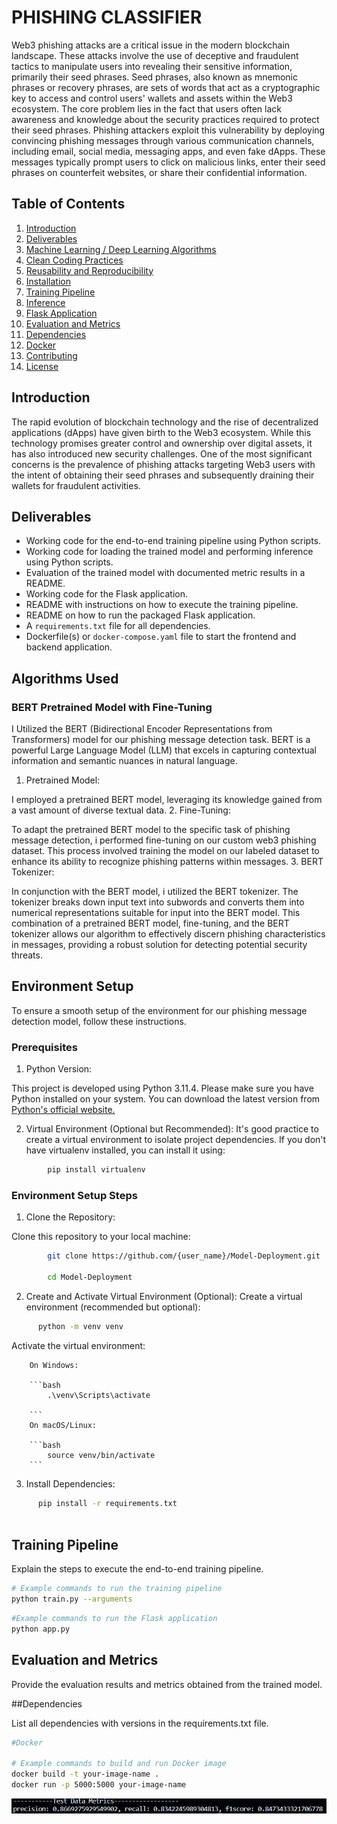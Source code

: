# PHISHING CLASSIFIER


Web3 phishing attacks are a critical issue in the modern blockchain landscape. These
attacks involve the use of deceptive and fraudulent tactics to manipulate users into revealing
their sensitive information, primarily their seed phrases. Seed phrases, also known as
mnemonic phrases or recovery phrases, are sets of words that act as a cryptographic key to
access and control users' wallets and assets within the Web3 ecosystem.
The core problem lies in the fact that users often lack awareness and knowledge about the
security practices required to protect their seed phrases. Phishing attackers exploit this
vulnerability by deploying convincing phishing messages through various communication
channels, including email, social media, messaging apps, and even fake dApps. These
messages typically prompt users to click on malicious links, enter their seed phrases on
counterfeit websites, or share their confidential information.

## Table of Contents

1. [Introduction](#introduction)
2. [Deliverables](#deliverables)
3. [Machine Learning / Deep Learning Algorithms](#ml-dl-algorithms)
4. [Clean Coding Practices](#clean-coding-practices)
5. [Reusability and Reproducibility](#reusability-and-reproducibility)
6. [Installation](#installation)
7. [Training Pipeline](#training-pipeline)
8. [Inference](#inference)
9. [Flask Application](#flask-application)
10. [Evaluation and Metrics](#evaluation-and-metrics)
11. [Dependencies](#dependencies)
12. [Docker](#docker)
13. [Contributing](#contributing)
14. [License](#license)

## Introduction

The rapid evolution of blockchain technology and the rise of decentralized applications
(dApps) have given birth to the Web3 ecosystem. While this technology promises greater
control and ownership over digital assets, it has also introduced new security challenges.
One of the most significant concerns is the prevalence of phishing attacks targeting Web3
users with the intent of obtaining their seed phrases and subsequently draining their wallets
for fraudulent activities.

## Deliverables

- Working code for the end-to-end training pipeline using Python scripts.
- Working code for loading the trained model and performing inference using Python scripts.
- Evaluation of the trained model with documented metric results in a README.
- Working code for the Flask application.
- README with instructions on how to execute the training pipeline.
- README on how to run the packaged Flask application.
- A `requirements.txt` file for all dependencies.
- Dockerfile(s) or `docker-compose.yaml` file to start the frontend and backend application.

## Algorithms Used

### BERT Pretrained Model with Fine-Tuning

I Utilized the BERT (Bidirectional Encoder Representations from Transformers) model for our phishing message detection task. BERT is a powerful Large Language Model (LLM) that excels in capturing contextual information and semantic nuances in natural language.

1. Pretrained Model:

I employed a pretrained BERT model, leveraging its knowledge gained from a vast amount of diverse textual data.
2. Fine-Tuning:

To adapt the pretrained BERT model to the specific task of phishing message detection, i performed fine-tuning on our custom web3 phishing dataset. This process involved training the model on our labeled dataset to enhance its ability to recognize phishing patterns within messages.
3. BERT Tokenizer:

In conjunction with the BERT model, i utilized the BERT tokenizer. The tokenizer breaks down input text into subwords and converts them into numerical representations suitable for input into the BERT model.
This combination of a pretrained BERT model, fine-tuning, and the BERT tokenizer allows our algorithm to effectively discern phishing characteristics in messages, providing a robust solution for detecting potential security threats.




## Environment Setup

To ensure a smooth setup of the environment for our phishing message detection model, follow these instructions.

### Prerequisites
1. Python Version:

This project is developed using Python 3.11.4. Please make sure you have Python installed on your system. You can download the latest version from [Python's official website.](https://www.python.org/)

2. Virtual Environment (Optional but Recommended):
It's good practice to create a virtual environment to isolate project dependencies. If you don't have virtualenv installed, you can install it using:

```bash
        pip install virtualenv
```

### Environment Setup Steps
1. Clone the Repository:

Clone this repository to your local machine:

```bash
        git clone https://github.com/{user_name}/Model-Deployment.git

        cd Model-Deployment

```
2. Create and Activate Virtual Environment (Optional):
    Create a virtual environment (recommended but optional):
```bash
      python -m venv venv


```
Activate the virtual environment:

        On Windows:

        ```bash
            .\venv\Scripts\activate

        ```      
        On macOS/Linux:

        ```bash
            source venv/bin/activate
        ```   
3. Install Dependencies:

```bash
      pip install -r requirements.txt



```
## Training Pipeline

Explain the steps to execute the end-to-end training pipeline.

```bash
# Example commands to run the training pipeline
python train.py --arguments
```
```bash
#Example commands to run the Flask application
python app.py 
```
## Evaluation and Metrics

Provide the evaluation results and metrics obtained from the trained model.

##Dependencies

List all dependencies with versions in the requirements.txt file.

```bash
#Docker

# Example commands to build and run Docker image
docker build -t your-image-name .
docker run -p 5000:5000 your-image-name
```

![Alt text](image.png)
